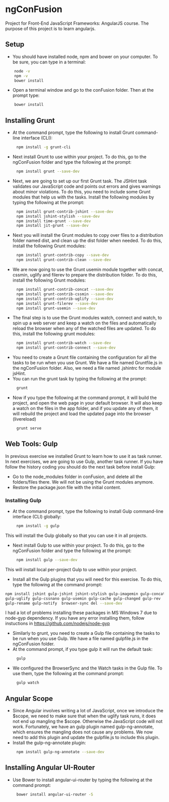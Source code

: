 # ngConFusion
Project for Front-End JavaScript Frameworks: AngularJS course. 
The purpose of this project is to learn angularjs.

## Setup
- You should have installed node, npm and bower on your computer. To be sure, you can type in a terminal:
``` bash
    node -v
    npm -v
    bower install
```
- Open a terminal window and go to the conFusion folder. Then at the prompt type:
    
``` bash
    bower install
```
## Installing Grunt
- At the command prompt, type the following to install Grunt command-line interface (CLI):
``` bash
     npm install -g grunt-cli
```
- Next install Grunt to use within your project. To do this, go to the ngConFusion folder and type the following at the prompt:
``` bash     
     npm install grunt --save-dev
```
- Next, we are going to set up our first Grunt task. The JSHint task validates our JavaScript code and points out errors and gives warnings about minor violations. To do this, you need to include some Grunt modules that help us with the tasks. Install the following modules by typing the following at the prompt:
``` bash
     npm install grunt-contrib-jshint --save-dev
     npm install jshint-stylish --save-dev
     npm install time-grunt --save-dev
     npm install jit-grunt --save-dev
```     
- Next you will install the Grunt modules to copy over files to a distribution folder named dist, and clean up the dist folder when needed. To do this, install the following Grunt modules:
``` bash
     npm install grunt-contrib-copy --save-dev
     npm install grunt-contrib-clean --save-dev
```
- We are now going to use the Grunt usemin module together with concat, cssmin, uglify and filerev to prepare the distribution folder. To do this, install the following Grunt modules:
``` bash
     npm install grunt-contrib-concat --save-dev
     npm install grunt-contrib-cssmin --save-dev
     npm install grunt-contrib-uglify --save-dev
     npm install grunt-filerev --save-dev
     npm install grunt-usemin --save-dev
```     
- The final step is to use the Grunt modules watch, connect and watch, to spin up a web server and keep a watch on the files and automatically reload the browser when any of the watched files are updated. To do this, install the following grunt modules:
``` bash
     npm install grunt-contrib-watch --save-dev
     npm install grunt-contrib-connect --save-dev
```       
- You need to create a Grunt file containing the configuration for all the tasks to be run when you use Grunt. We have a file named Gruntfile.js in the ngConFusion folder. Also, we need a file named .jshintrc for module jsHint.
- You can run the grunt task by typing the following at the prompt:
``` bash
     grunt
```     
- Now if you type the following at the command prompt, it will build the project, and open the web page in your default browser. It will also keep a watch on the files in the app folder, and if you update any of them, it will rebuild the project and load the updated page into the browser (livereload)
``` bash
     grunt serve
```

## Web Tools: Gulp
In previous exercise we installed Grunt to learn how to use it as task runner. In next exercises, we are going to use Gulp, another task runner.
If you have follow the history coding you should do the next task before install Gulp:
- Go to the node_modules folder in conFusion, and delete all the folders/files there. We will not be using the Grunt modules anymore.
- Restore the package.json file with the initial content.
### Installing Gulp
- At the command prompt, type the following to install Gulp command-line interface (CLI) globally:
``` bash
     npm install -g gulp
```     
This will install the Gulp globally so that you can use it in all projects.
- Next install Gulp to use within your project. To do this, go to the ngConFusion folder and type the following at the prompt:
``` bash
     npm install gulp --save-dev
```
This will install local per-project Gulp to use within your project.
- Install all the Gulp plugins that you will need for this exercise. To do this, type the following at the command prompt:
``` bash
npm install jshint gulp-jshint jshint-stylish gulp-imagemin gulp-concat 
gulp-uglify gulp-cssnano gulp-usemin gulp-cache gulp-changed gulp-rev 
gulp-rename gulp-notify  browser-sync del --save-dev
```
I had a lot of problems installing these packages in MS Windows 7 due to node-gyp dependency. If you have any error installing them, follow instuctions in https://github.com/nodejs/node-gyp 
- Similarly to grunt, you need to create a Gulp file containing the tasks to be run when you use Gulp. We have a file named gulpfile.js in the ngConFusion folder.
- At the command prompt, if you type gulp it will run the default task:
``` bash
     gulp
```     
- We configured the BrowserSync and the Watch tasks in the Gulp file. To use them, type the following at the command prompt:
``` bash
     gulp watch
```
## Angular Scope

- Since Angular involves writing a lot of JavaScript, once we introduce the $scope, we need to make sure that when the uglify task runs, it does not end up mangling the $scope. Otherwise the JavaScript code will not work. Fortunately, we have an gulp plugin named gulp-ng-annotate, which ensures the mangling does not cause any problems. We now need to add this plugin and update the gulpfile.js to include this plugin.
- Install the gulp-ng-annotate plugin:
``` bash
     npm install gulp-ng-annotate --save-dev
```
## Installing Angular UI-Router

- Use Bower to install angular-ui-router by typing the following at the command prompt:
``` bash
     bower install angular-ui-router -S
```     